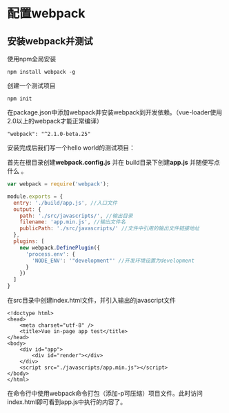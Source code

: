 # 配置webpack

## 安装webpack并测试

使用npm全局安装

```
npm install webpack -g
```

创建一个测试项目

```
npm init
```

在package.json中添加webpack并安装webpack到开发依赖。（vue-loader使用2.0以上的webpack才能正常编译）

```
"webpack": "^2.1.0-beta.25"
```

安装完成后我们写一个hello world的测试项目：

首先在根目录创建**webpack.config.js** 并在 build目录下创建**app.js** 并随便写点什么 。

```js
var webpack = require('webpack');

module.exports = {
  entry: './build/app.js', //入口文件
  output: {
    path: './src/javascripts/', //输出目录
    filename: 'app.min.js', //输出文件名
    publicPath: './src/javascripts/' //文件中引用的输出文件链接地址
  },
  plugins: [
    new webpack.DefinePlugin({
      'process.env': {
        'NODE_ENV': '"development"' //开发环境设置为development
      }
    })
  ]
}
```

在src目录中创建index.html文件，并引入输出的javascript文件

```
<!doctype html>
<head>
    <meta charset="utf-8" />
    <title>Vue in-page app test</title>
</head>
<body>
    <div id="app">
        <div id="render"></div>
    </div>
    <script src="./javascripts/app.min.js"></script>
</body>
</html>
```

在命令行中使用webpack命令打包（添加-p可压缩）项目文件。此时访问index.html即可看到app.js中执行的内容了。

